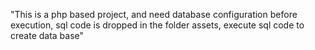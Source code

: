 "This is a php based project, and need database configuration before execution, sql code is dropped in the folder assets, execute sql code to create data base"
